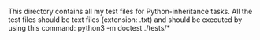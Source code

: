 This directory contains all my test files for Python-inheritance tasks. All the test files should be text files (extension: .txt) and should be executed by using this command: python3 -m doctest ./tests/*
